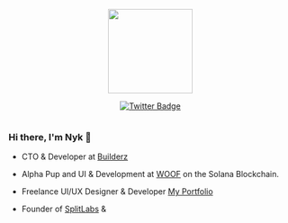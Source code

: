 <p align="center"><img src="https://images-ext-2.discordapp.net/external/tB5QAgTwqqW_TuAWM_FE2tqTdX4lBngDdx16OI6omys/https/media.discordapp.net/attachments/945872969845063730/962815619449913364/skelly_shadow.gif" width="150"/>
<p align="center">
<a href="https://twitter.com/0xNyk">  <img src="https://img.shields.io/badge/Twitter-blue?style=for-the-badge&logo=twitter&logoColor=white" alt="Twitter Badge"/></a>
</p>
<p align="center"><img src="https://komarev.com/ghpvc/?username=0xNyk&style=flat-square&color=blue" alt=""></p>

### Hi there, I'm Nyk 👋

- CTO & Developer at [Builderz](https://twitter.com/builderz__)

- Alpha Pup and UI & Development at [WOOF](https://twitter.com/woofsolana) on the Solana Blockchain. 

- Freelance UI/UX Designer & Developer
[My Portfolio](https://nyk-dev.vercel.app) 

- Founder of [SplitLabs](https://twitter.com/split_labs) &
